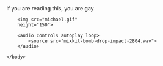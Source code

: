<!DOCTYPE html>
<html>
    <body>
        <title>A website</title>
        If you are reading this, you are gay
        
        <img src="michael.gif"
        height="150">

        <audio controls autoplay loop>
            <source src="mixkit-bomb-drop-impact-2804.wav">
        </audio>
    
    </body>
</html>

